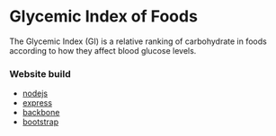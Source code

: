 # Glycemic Index of Foods

The Glycemic Index (GI) is a relative ranking of carbohydrate in foods according to how they affect blood glucose levels.

### Website build
- [nodejs](https://nodejs.org/)
- [express](http://expressjs.com/)
- [backbone](http://backbonejs.org/)
- [bootstrap](http://getbootstrap.com/)